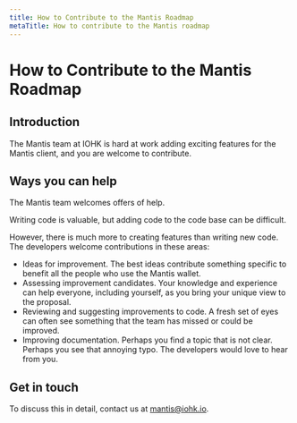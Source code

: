```yaml
---
title: How to Contribute to the Mantis Roadmap
metaTitle: How to contribute to the Mantis roadmap
---
```

# How to Contribute to the Mantis Roadmap

## Introduction

The Mantis team at IOHK is hard at work adding exciting features for the Mantis client, and you are welcome to contribute.

## Ways you can help

The Mantis team welcomes offers of help. 

Writing code is valuable, but adding code to the code base can be difficult.

However, there is much more to creating features than writing new code. The developers welcome contributions in these areas:
- Ideas for improvement. The best ideas contribute something specific to benefit all the people who use the Mantis wallet.
- Assessing improvement candidates. Your knowledge and experience can help everyone, including yourself, as you bring your unique view to the proposal.
- Reviewing and suggesting improvements to code. A fresh set of eyes can often see something that the team has missed or could be improved.
- Improving documentation. Perhaps you find a topic that is not clear. Perhaps you see that annoying typo. The developers would love to hear from you.

## Get in touch

To discuss this in detail, contact us at mantis@iohk.io.
